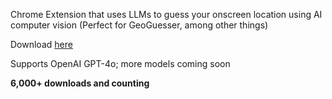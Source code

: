 Chrome Extension that uses LLMs to guess your onscreen location using AI computer vision (Perfect for GeoGuesser, among other things)

Download [here](https://chromewebstore.google.com/detail/geoguesser-hacker/ogjhgcaaaclhdaalliolbhibppalepkj?hl=en)

Supports OpenAI GPT-4o; more models coming soon

**6,000+ downloads and counting**
